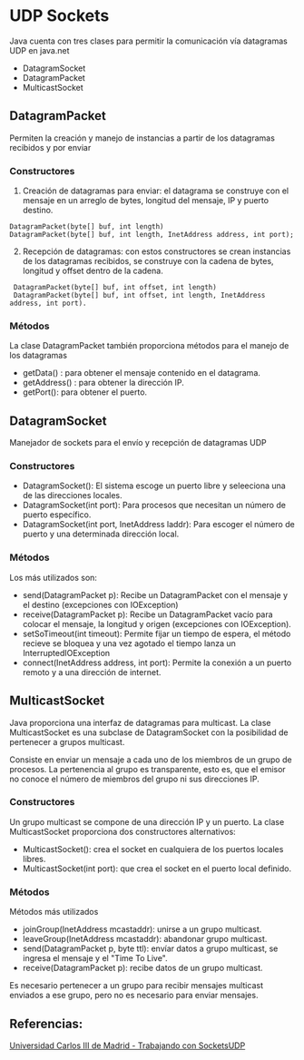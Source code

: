 # UDP Sockets

Java cuenta con tres clases para permitir la comunicación vía datagramas UDP en java.net
- DatagramSocket
- DatagramPacket
- MulticastSocket

## DatagramPacket
Permiten la creación y manejo de instancias a partir de los datagramas recibidos y por enviar
### Constructores
1. Creación de datagramas para enviar: el datagrama se construye con el mensaje en un arreglo de bytes, longitud del mensaje, IP y puerto destino.
```
DatagramPacket(byte[] buf, int length)
DatagramPacket(byte[] buf, int length, InetAddress address, int port);
```
2. Recepción de datagramas: con estos constructores se crean instancias de los datagramas recibidos, se construye con la cadena de bytes, longitud y offset dentro de la cadena.
```
 DatagramPacket(byte[] buf, int offset, int length)
 DatagramPacket(byte[] buf, int offset, int length, InetAddress address, int port).
```

### Métodos
La clase DatagramPacket también proporciona métodos para el manejo de los datagramas
- getData() : para obtener el mensaje contenido en el datagrama.
- getAddress() : para obtener la dirección IP.
- getPort(): para obtener el puerto.

## DatagramSocket
Manejador de sockets para el envío y recepción de datagramas UDP
### Constructores
- DatagramSocket(): El sistema escoge un puerto libre y seleeciona una de las direcciones locales.
- DatagramSocket(int port): Para procesos que necesitan un número de puerto específico.
- DatagramSocket(int port, InetAddress laddr): Para escoger el número de puerto y una determinada dirección local.


### Métodos
Los más utilizados son:
- send(DatagramPacket p): Recibe un DatagramPacket con el mensaje y el destino (excepciones con IOException)
- receive(DatagramPacket p): Recibe un DatagramPacket vacío para colocar el mensaje, la longitud y origen (excepciones con IOException).
- setSoTimeout(int timeout): Permite fijar un tiempo de espera, el método recieve se bloquea y una vez agotado el tiempo lanza un InterruptedIOException
- connect(InetAddress address, int port): Permite la conexión a un puerto remoto y a una dirección de internet.

## MulticastSocket
Java proporciona una interfaz de datagramas para multicast. La clase MulticastSocket es una subclase de DatagramSocket con la posibilidad de pertenecer a grupos multicast.

Consiste en enviar un mensaje a cada uno de los miembros de un grupo de procesos. La pertenencia al grupo es transparente, esto es, que el emisor no conoce el número de miembros del grupo ni sus direcciones IP.

### Constructores
Un grupo multicast se compone de una dirección IP y un puerto.
La clase MulticastSocket proporciona dos constructores alternativos:
- MulticastSocket(): crea el socket en cualquiera de los puertos locales libres.
- MulticastSocket(int port): que crea el socket en el puerto local definido.

### Métodos
Métodos más utilizados
- joinGroup(InetAddress mcastaddr): unirse a un grupo multicast.
- leaveGroup(InetAddress mcastaddr): abandonar grupo multicast.
- send(DatagramPacket p, byte ttl): envíar datos a grupo multicast, se ingresa el mensaje y el "Time To Live".
- receive(DatagramPacket p): recibe datos de un grupo multicast.

Es necesario pertenecer a un grupo para recibir mensajes multicast enviados a ese grupo, pero no es necesario para enviar mensajes.

## Referencias:
[Universidad Carlos III de Madrid - Trabajando con SocketsUDP](http://www.it.uc3m.es/celeste/docencia/cr/2003/PracticaSocketsUDP/)